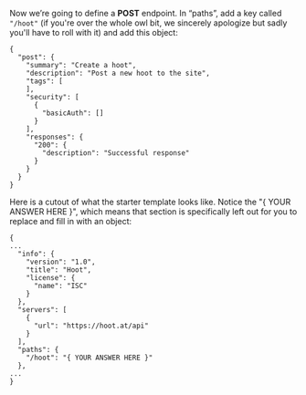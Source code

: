 Now we’re going to define a **POST** endpoint. In “paths”, add a key called `"/hoot"` (if you're over the whole owl bit, we sincerely apologize but sadly you'll have to roll with it) and add this object:

```
{
  "post": {
    "summary": "Create a hoot",
    "description": "Post a new hoot to the site",
    "tags": [
    ],
    "security": [
      {
        "basicAuth": []
      }
    ],
    "responses": {
      "200": {
        "description": "Successful response"
      }
    }
  }
}
```

Here is a cutout of what the starter template looks like. Notice the "{ YOUR ANSWER HERE }", which means that section is specifically left out for you to replace and fill in with an object:

```
{
...
  "info": {
    "version": "1.0",
    "title": "Hoot",
    "license": {
      "name": "ISC"
    }
  },
  "servers": [
    {
      "url": "https://hoot.at/api"
    }
  ],
  "paths": {
    "/hoot": "{ YOUR ANSWER HERE }"
  },
...
}
```
